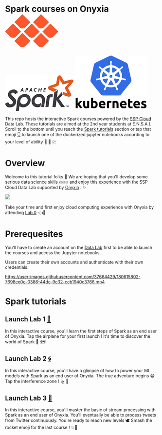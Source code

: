 # Spark courses on Onyxia          [![](First-steps-with-cloud-computing/img/Onyxia.png)](https://www.onyxia.sh/ "Go to Onyxia's website") 
[![](First-steps-with-cloud-computing/img/Apache_Spark_logo.png)](https://spark.apache.org/)  [![](First-steps-with-cloud-computing/img/kuberneteslogo.png)](https://kubernetes.io/docs/home/)

This repo hosts the interactive Spark courses powered by the [SSP Cloud](https://datalab.sspcloud.fr/home "Go to SSP Cloud") Data Lab. These tutorials are aimed at the 2nd year students at E.N.S.A.I.
Scroll to the bottom until you reach the [Spark tutorials](#spark-tutorials) section or tap that emoji [:point_down:](#spark-tutorials) to launch one of the dockerized jupyter notebooks according to your level of ability :mechanical_arm: :brain: :chart:

# Overview

Welcome to this tutorial folks :rainbow: 
We are hoping that you'll develop some serious data science skills :fire::fire::fire:  and enjoy this experience with the SSP Cloud Data Lab supported by [Onyxia](https://github.com/InseeFrLab/onyxia-web "Go to Onyxia's Github Repo") . :sparkles:

[![](https://user-images.githubusercontent.com/37664429/180615611-708972a5-0d61-480b-9e93-4f1c87005168.gif)](https://datalab.sspcloud.fr/catalog/inseefrlab-helm-charts-datascience "Go to Onyxia Services Catalog")

Take your time and first enjoy cloud computing experience with Onyxia by attending [Lab 0](https://github.com/TheAIWizard/Hands-on-Spark-Lab/blob/main/First-steps-with-cloud-computing/First-steps-with-cloud-computing.md "First time ? Click here !") :point_left::seat: 

# Prerequesites

You'll have to create an account on the [Data Lab](https://datalab.sspcloud.fr/home) first to be able to launch the courses and access the Jupyter notebooks.

Users can create their own accounts and authenticate with their own credentials.

https://user-images.githubusercontent.com/37664429/180615802-7698ee0e-0386-44dc-9c32-ccb1940c3766.mp4

# Spark tutorials

## Launch Lab 1 [:flight_departure:](https://datalab.sspcloud.fr/launcher/inseefrlab-helm-charts-datascience/jupyter?autoLaunch=true&kubernetes.role=%C2%ABadmin%C2%BB&init.personalInit=%C2%ABhttps%3A%2F%2Fraw.githubusercontent.com%2FTheAIWizard%2FHands-on-Spark-Lab%2Fmain%2Finit_jupyter_lab_1.sh%C2%BB&security.allowlist.enabled=false&spark.sparkui=true "Click for departure !") 

In this interactive course, you'll learn the first steps of Spark as an end user of Onyxia.
Tap the airplane for your first launch ! It's time to discover the world of Spark :sparkling_heart: :world_map:

## Launch Lab 2 [:cyclone:](https://datalab.sspcloud.fr/launcher/inseefrlab-helm-charts-datascience/jupyter?autoLaunch=true&kubernetes.role=%C2%ABadmin%C2%BB&init.personalInit=%C2%ABhttps%3A%2F%2Fraw.githubusercontent.com%2FTheAIWizard%2FHands-on-Spark-Lab%2Fmain%2Finit_jupyter_lab_2.sh%C2%BB&security.allowlist.enabled=false&spark.sparkui=true "Click the interference zone !") 

In this interactive course, you'll have a glimpse of how to power your ML models with Spark as an end user of Onyxia.
The true adventure begins :grin: Tap the interference zone ! :flying_saucer: :robot:

## Launch Lab 3 [:rocket:](https://datalab.sspcloud.fr/launcher/inseefrlab-helm-charts-datascience/jupyter?autoLaunch=true&kubernetes.role=%C2%ABadmin%C2%BB&init.personalInit=%C2%ABhttps%3A%2F%2Fraw.githubusercontent.com%2FTheAIWizard%2FHands-on-Spark-Lab%2Fmain%2Finit_jupyter_lab_3.sh%C2%BB&security.allowlist.enabled=false&spark.sparkui=true "Click to prepare your ascent towards the Spark verse !") 

In this interactive course, you'll master the basic of stream processing with Spark as an end user of Onyxia.
You'll eventually be able to process tweets from Twitter continuously.
You're ready to reach new levels :dove: Smash the rocket emoji for the last course ! :boom::100:
